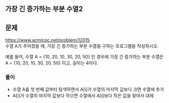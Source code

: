 ## 가장 긴 증가하는 부분 수열2
## 문제
https://www.acmicpc.net/problem/12015  
수열 A가 주어졌을 때, 가장 긴 증가하는 부분 수열을 구하는 프로그램을 작성하시오.

예를 들어, 수열 A = {10, 20, 10, 30, 20, 50} 인 경우에 가장 긴 증가하는 부분 수열은 A = {10, 20, 10, 30, 20, 50} 이고, 길이는 4이다.

### 풀이
- 수열 A를 첫 번째 값부터 탐색하면서 A[i]가 수열의 마지막 값보다 크면 수열에 추가
- A[i]가 수열의 마지막 값보다 작으면 수열에서 A[i]보다 작은 값을 찾아서 대체